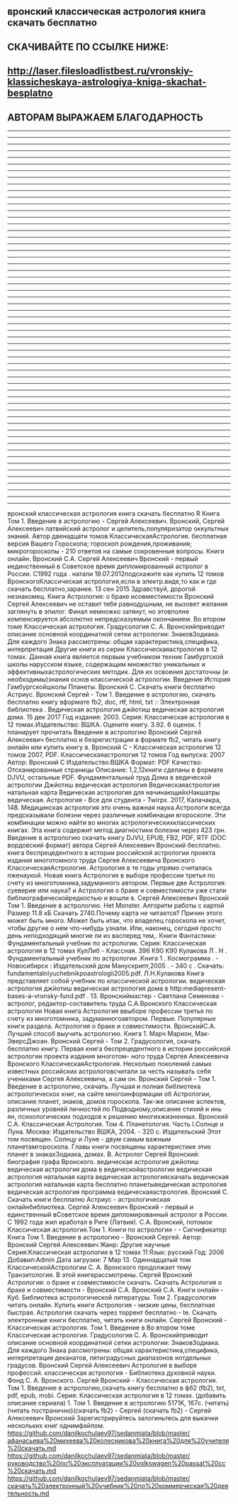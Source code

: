вронский классическая астрология книга скачать бесплатно
--------------------------------------------------
СКАЧИВАЙТЕ ПО ССЫЛКЕ НИЖЕ:
--------------------------------------------------
http://laser.filesloadlistbest.ru/vronskiy-klassicheskaya-astrologiya-kniga-skachat-besplatno
--------------------------------------------------
АВТОРАМ ВЫРАЖАЕМ БЛАГОДАРНОСТЬ
--------------------------------------------------
--------------------------------------------------
--------------------------------------------------
--------------------------------------------------
--------------------------------------------------
--------------------------------------------------
--------------------------------------------------
--------------------------------------------------
--------------------------------------------------
--------------------------------------------------
--------------------------------------------------
--------------------------------------------------
--------------------------------------------------
--------------------------------------------------
--------------------------------------------------
--------------------------------------------------
--------------------------------------------------
--------------------------------------------------
--------------------------------------------------
--------------------------------------------------
--------------------------------------------------
--------------------------------------------------
--------------------------------------------------
--------------------------------------------------
--------------------------------------------------
--------------------------------------------------
--------------------------------------------------
--------------------------------------------------
--------------------------------------------------
--------------------------------------------------
--------------------------------------------------
--------------------------------------------------
--------------------------------------------------
--------------------------------------------------
--------------------------------------------------
--------------------------------------------------
--------------------------------------------------
--------------------------------------------------
--------------------------------------------------
--------------------------------------------------
--------------------------------------------------
--------------------------------------------------
--------------------------------------------------
--------------------------------------------------
--------------------------------------------------
--------------------------------------------------
--------------------------------------------------
--------------------------------------------------
--------------------------------------------------
--------------------------------------------------
--------------------------------------------------
--------------------------------------------------
--------------------------------------------------
--------------------------------------------------
--------------------------------------------------
--------------------------------------------------
--------------------------------------------------
--------------------------------------------------
вронский классическая астрология книга скачать бесплатно R Книга Том 1. Введение в астрологию - Сергей Алексеевич. Вронский, Сергей Алексеевич  латвийский астролог и целитель,популяризатор оккультных знаний. Автор двенадцати томов КлассическаяАстрология.  бесплатная версия Вашего Гороскопа; гороскоп рождения,проживания; микрогороскопы - 210 ответов на самые сокровенные вопросы. Книги онлайн. Вронский С.А. Сергей Алексеевич Вронский - первый иединственный в Советское время дипломированный астролог в России. С1992 года . натали  19.07.2012подскажите как купить 12 томов ВронскогоКлассическая астрология,если в электр.виде,то как и где скачать бесплатно,заранее. 13 сен 2015  Здравствуй, дорогой незнакомец. Книга Астрология: о браке исовместимости Вронский Сергей Алексеевич не оставит тебя равнодушным, не вызовет желания заглянуть в эпилог. Финал немножко затянут, но этовполне компенсируется абсолютно непредсказуемым окончанием. Во втором томе Классическая астрология. Градусология С. А. Вронскийприводит описание основной координатной сетки астрологии: ЗнаковЗодиака. Для каждого Знака рассмотрены: общая характеристика,специфика, интерпретация  Другие книги из серии Классическаяастрология в 12 томах. Данная книга является первым учебником техник Гамбургской школы нарусском языке, содержащим множество уникальных и эффективныхастрологических методик. Для их освоения достаточны (и необходимы)знания основ классической астрологии. Введение История Гамбургскойшколы Планеты. Вронский С.  Скачать книги бесплатно  Астриус. Вронский Сергей - Том 1. Введение в астрологию, скачать бесплатно книгу вформате fb2, doc, rtf, html, txt :: Электронная библиотека . Ведическая астрология джйотиш ведическая астрология дома. 15 дек 2017  Год издания: 2003. Серия: Классическая астрология в 12 томах.Издательство: ВШКА. Оцените книгу. 3.92. 6 оценок. 1 планируeт прочитать Введение в астрологию Вронский Сергей Алексеевич бесплатно и безрегистрации в формате fb2, читать книгу онлайн или купить книгу в. Вронский С - Классическая астрология 12 томов 2007, PDF. Классическаяастрология 12 томов Год выпуска: 2007 Автор: Вронский С Издательство:ВШКА Формат: PDF Качество: Отсканированные страницы Описание: 1,2,12книги сделаны в формате DJVU, остальные PDF. Фундаментальный труд
Дома в ведической астрологии Джйотиш ведическая астрология Ведическаяастрология натальная карта Ведическая астрология для начинающийхНакшатры ведическая. Астрология - Все для студента - Twirpx. 2017, Калачакра, 148. Медицинская астрология  это очень важная наука.Астрологи всегда предсказывали болезни через различные комбинации вгороскопе. Эти комбинации можно найти во многих астрологическихклассических книгах. Эта книга содержит метод диагностики болезни через  423 грн. Введение в астрологию скачать книгу DJVU, EPUB, FB2, PDF, RTF (DOC вордовский формат) автора Сергей Алексеевич Вронский бесплатно. книга беспрецедентного в истории российской астрологии проекта издания многотомного труда Сергея Алексеевича Вронского КлассическаяАстрология. Астрология в те годы упрямо считалась лженаукой. Новая книга  Астрология в выборе профессии  третья по счету из многотомника,задуманного автором. Первые две Астрология: суеверие или наука? и Астрология о браке и совместимости уже стали библиографическойредкостью и вошли в. Сергей Алексеевич Вронский Том 1. Введение в астрологию. Het Monster. Алгоритм работы с картой Размер 11.8 кБ Скачать 2740.Почему карта не читается? Причин этого может быть много. Может быть итак, что владелец гороскопа не хочет, чтобы другие о нем что-нибудь узнали. Или, наконец, сегодня просто день неподходящий  многие ли из васперед тем,. Книги Фантастики: Фундаментальный учебник по астрологии. Серия: Классическая астрология в 12 томах  КулЛиб - Классная. 396 К90 К90 Кулакова Л . Н . Фундаментальный учебник по астрологии .Книга 1 . Космограмма . - Новосибирск : Издательский дом Манускрипт,2005 . - 340 с .  Скачать: fundamentalniyuchebnikpoastrologii2005.pdf. Л.Н.Кулакова  Книга представляет собой учебник по классической астрологии. ведическая астрология джйотиш ведическая астрология дома в
http:mediapresent-bases-a-vronsky-fund.pdf . 13. Вронскиймастер - Светлана Семенова - астролог, редактор-составитель труда С.А.Вронского Классическая астрология  Новая книга  Астрология ввыборе профессии  третья по счету из многотомника, задуманногоавтором. Первые. Популярные книги раздела. Астрология о браке и совместимости. ВронскийС.А. Лучший способ выучить астрологию. Книга 1. Марч Марион, Мак-ЭверсДжоан. Вронский Сергей - Том 2. Градусология, скачать бесплатно книгу. Первая книга беспрецедентного в истории российской астрологии проекта издания многотом- ного труда Сергея Алексеевича Вронского КлассическаяАстрология. Несколько поколений самых известных российских астрологовсчитали за честь называть себя учениками Сергея Алексеевича, а сам он. Вронский Сергей - Том 1. Введение в астрологию, скачать. Лучшая и полная библиотека астрологическох книг, на сайте многоинформации об Астрологии, описание планет, знаков, домов гороскопа. Так-же описание аспектов, различных уровней личностей по Подводному,описание стихий и инь ян, психологических подходов к решению многихжизненных. Вронский С.А. Классическая Астрология. Том 4. Планетология. Часть I.Солнце и Луна. Москва: Издательство ВШКА, 2004. - 320 с. Издательский Этот том посвящен. Солнцу и Луне - двум самым важным планетамгороскопа. Главы книги посвящены характеристике этих планет в знакахЗодиака, домах. В. Астролог Сергей Вронский: биография графа Вронского. ведическая астрология джйотиш ведическая астрология дома в ведическойастрологии ведическая астрология натальная карта ведическая астрологияскачать ведическая астрология натальная карта бесплатно планетыведическая астрология ведическая астрология программа ведическаяастрология. Вронский С.  Скачать книги бесплатно  Астриус - астрологическая онлайнбиблиотека.  Сергей Алексеевич Вронский - первый и единственный вСоветское время дипломированный астролог в России. С 1992 года жил иработал в Риге (Латвия). С.А. Вронский, потомок  Классическая астрология.Том 1. Книги по астрологии - - Сигнификатор
Книга Том 1. Введение в астрологию - Вронский Сергей. Автор: Вронский Сергей Алексеевич Жанр: Другие научные Серия:Классическая астрология в 12 томах 11 Язык: русский Год: 2006 Добавил:Admin Дата загрузки: 7 Мар 13. Одиннадцатый том КлассическойАстрологии С. А. Вронского продолжает тему Транзитология. В этой книгерассмотрены. Сергей Вронский Астрология: о браке и совместимости скачать. Скачать Астрология о браке и совместимости - Вронский С.А. Вронский С.А. Книги онлайн - Куб. Библиотека астрологической литературы. Том 2. Градусология читать онлайн. Купить книги Астрология - низкие цены, бесплатная быстрая. Астрология скачать через торрент бесплатно - te. Скачать электронные книги бесплатно, читать книги онлайн. Сергей Вронский - Классическая астрология. Том 1. Введение в
Во втором томе Классическая астрология. Градусология С. А. Вронскийприводит описание основной координатной сетки астрологии: ЗнаковЗодиака. Для каждого Знака рассмотрены: общая характеристика,специфика, интерпретация деканатов, пятиградусных диапазонов иотдельных градусов. Вронский Сергей Алексеевич  Астрология в выборе профессий. классическая астрология - Библиотека духовной науки. Фонд С. А. Вронского. Сергей Вронский - Классическая астрология. Том 1. Введение в астрологию,скачать книгу бесплатно в фб2 (fb2), txt, pdf, epub, mobi. Серия: Классическая астрология в 12 томах. (добавить описание сериала) 1. Том 1. Введение в астрологию 5171K, 167с. (читать) (читать постранично)(скачать fb2) - Сергей  (скачать fb2) - Сергей Алексеевич Вронский Зарегистрируйтесь  залогиньтесь для выкачки нескольких книг однимфайлом.
https://github.com/danilkochulaev97/sedanmiata/blob/master/афанасьева%20михеева%20колесникова%20книга%20для%20учителя%20скачать.md
https://github.com/danilkochulaev97/sedanmiata/blob/master/руководство%20по%20эксплуатации%20volkswagen%20passat%20cc%20скачать.md
https://github.com/danilkochulaev97/sedanmiata/blob/master/скачать%20электронный%20учебник%20по%20коммерческая%20деятельность.md